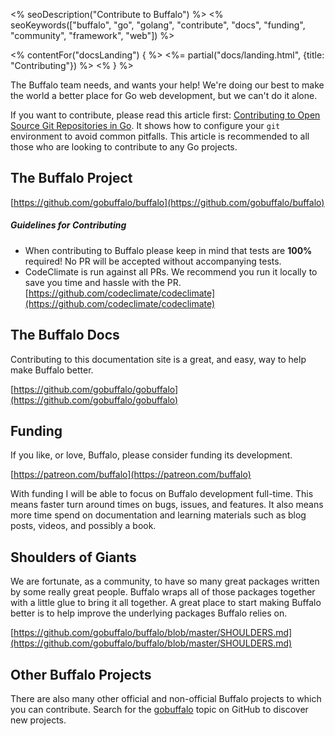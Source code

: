 <% seoDescription("Contribute to Buffalo") %>
<% seoKeywords(["buffalo", "go", "golang", "contribute", "docs", "funding", "community", "framework", "web"]) %>

<% contentFor("docsLanding") { %>
  <%= partial("docs/landing.html", {title: "Contributing"}) %>
<% } %>

The Buffalo team needs, and wants your help! We're doing our best to make the world a better place for Go web development, but we can't do it alone.

If you want to contribute, please read this article first: [Contributing to Open Source Git Repositories in Go](https://splice.com/blog/contributing-open-source-git-repositories-go/). It shows how to configure your `git` environment to avoid common pitfalls. This article is recommended to all those who are looking to contribute to any Go projects.

## The Buffalo Project

[https://github.com/gobuffalo/buffalo](https://github.com/gobuffalo/buffalo)

##### Guidelines for Contributing

* When contributing to Buffalo please keep in mind that tests are **100%** required! No PR will be accepted without accompanying tests.
* CodeClimate is run against all PRs. We recommend you run it locally to save you time and hassle with the PR. [https://github.com/codeclimate/codeclimate](https://github.com/codeclimate/codeclimate)

## The Buffalo Docs

Contributing to this documentation site is a great, and easy, way to help make Buffalo better.

[https://github.com/gobuffalo/gobuffalo](https://github.com/gobuffalo/gobuffalo)

## Funding

If you like, or love, Buffalo, please consider funding its development.

[https://patreon.com/buffalo](https://patreon.com/buffalo)

With funding I will be able to focus on Buffalo development full-time. This means faster turn around times on bugs, issues, and features. It also means more time spend on documentation and learning materials such as blog posts, videos, and possibly a book.

## Shoulders of Giants

We are fortunate, as a community, to have so many great packages written by some really great people. Buffalo wraps all of those packages together with a little glue to bring it all together. A great place to start making Buffalo better is to help improve the underlying packages Buffalo relies on.

[https://github.com/gobuffalo/buffalo/blob/master/SHOULDERS.md](https://github.com/gobuffalo/buffalo/blob/master/SHOULDERS.md)

## Other Buffalo Projects

There are also many other official and non-official Buffalo projects to which you can contribute. Search for the [gobuffalo](https://github.com/topics/gobuffalo) topic on GitHub to discover new projects.

